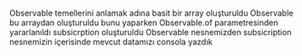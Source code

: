 Observable temellerini anlamak adına
basit bir array oluşturuldu
Observable bu arraydan oluşturuldu bunu yaparken Observable.of parametresinden yararlanıldı
subsicrption oluşturuldu Observable nesnemizden
subsicription nesnemizin içerisinde mevcut datamızı consola yazdık
